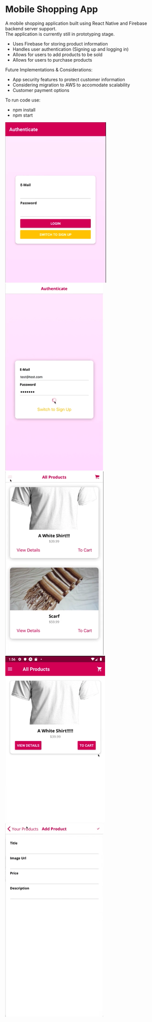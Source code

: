 # Mobile Shopping App
A mobile shopping application built using React Native and Firebase backend server support.  
The application is currently still in prototyping stage.  

- Uses Firebase for storing product information
- Handles user authentication (Signing up and logging in)
- Allows for users to add products to be sold
- Allows for users to purchase products 

Future Implementations & Considerations:

- App security features to protect customer information
- Considering migration to AWS to accomodate scalability
- Customer payment options

To run code use:
- npm install
- npm start

![alt text](https://github.com/NZ369/ShoppingApp/blob/main/images/login.png)
![alt text](https://github.com/NZ369/ShoppingApp/blob/main/images/login2.png)
![alt text](https://github.com/NZ369/ShoppingApp/blob/main/images/products.png)
![alt text](https://github.com/NZ369/ShoppingApp/blob/main/images/add.png)
![alt text](https://github.com/NZ369/ShoppingApp/blob/main/images/nav.png)
